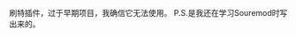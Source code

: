 <!--
 * @Author: 我是派蒙啊
 * @Last Modified by: 我是派蒙啊
 * @Create Date: 2024-01-25 14:46:22
 * @Last Modified time: 2024-01-25 14:46:37
 * @Github: https://github.com/Paimon-Kawaii
-->
刷特插件，过于早期项目，我确信它无法使用。
P.S.是我还在学习Souremod时写出来的。